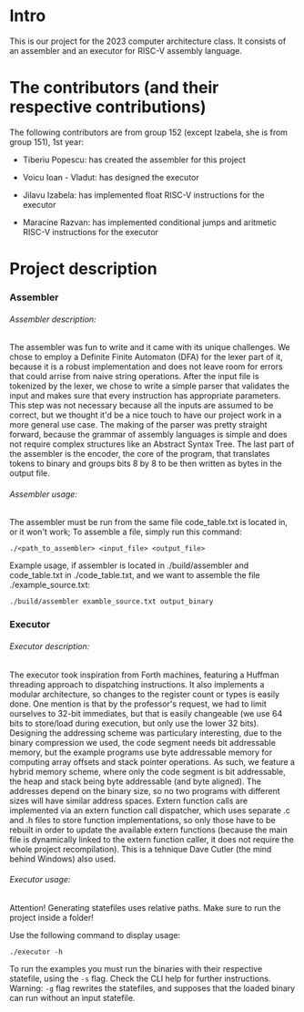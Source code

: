 # Intro

This is our project for the 2023 computer architecture class.
It consists of an assembler and an executor for RISC-V assembly language.

# The contributors (and their respective contributions)

The following contributors are from group 152 (except Izabela, she is from group 151), 1st year:

- Tiberiu Popescu: has created the assembler for this project

- Voicu Ioan - Vladut: has designed the executor

- Jilavu Izabela: has implemented float RISC-V instructions for the executor

- Maracine Razvan: has implemented conditional jumps and aritmetic RISC-V instructions for the executor

# Project description

### Assembler

###### Assembler description:
The assembler was fun to write and it came with its unique challenges. We chose to employ a Definite Finite Automaton
(DFA) for the lexer part of it, because it is a robust implementation and does not leave room for errors that could
arrise from naive string operations. After the input file is tokenized by the lexer, we chose to write a simple
parser that validates the input and makes sure that every instruction has appropriate parameters. This step was
not necessary because all the inputs are assumed to be correct, but we thought it'd be a nice touch to have our project
work in a more general use case. The making of the parser was pretty straight forward, because the grammar of assembly
languages is simple and does not require complex structures like an Abstract Syntax Tree. The last part of the assembler
is the encoder, the core of the program, that translates tokens to binary and groups bits 8 by 8 to be then written
as bytes in the output file.

###### Assembler usage:
The assembler must be run from the same file code_table.txt is located in, or it won't work;
To assemble a file, simply run this command:
```
./<path_to_assembler> <input_file> <output_file>
```
Example usage, if assembler is located in ./build/assembler and code_table.txt in ./code_table.txt, and we want to
assemble the file ./example_source.txt:
```
./build/assembler examble_source.txt output_binary
```

### Executor

###### Executor description:
The executor took inspiration from Forth machines, featuring a Huffman threading approach to dispatching
instructions. It also implements a modular architecture, so changes to the register count or types is easily done.
One mention is that by the professor's request, we had to limit ourselves to 32-bit immediates, but that is easily
changeable (we use 64 bits to store/load during execution, but only use the lower 32 bits). Designing the addressing
scheme was particulary interesting, due to the binary compression we used, the code segment
needs bit addressable memory, but the example programs use byte addressable memory for computing array offsets and
stack pointer operations. As such, we feature a hybrid memory scheme, where only the code segment is bit addressable,
the heap and stack being byte addressable (and byte aligned). The addresses depend on the binary size, so no two
programs with different sizes will have similar address spaces. Extern function calls are implemented via an extern
function call dispatcher, which uses separate .c and .h files to store function implementations, so only those have to
be rebuilt in order to update the available extern functions (because the main file is dynamically linked to the extern
function caller, it does not require the whole project recompilation). This is a tehnique Dave Cutler (the mind behind Windows)
also used.

###### Executor usage:

Attention! Generating statefiles uses relative paths. Make sure to run the project inside a folder!

Use the following command to display usage:

```
./executor -h
```

To run the examples you must run the binaries with their respective statefile, using the
```-s``` flag. Check the CLI help for further instructions. Warning: ```-g``` flag rewrites the statefiles, and supposes that 
the loaded binary can run without an input statefile.
